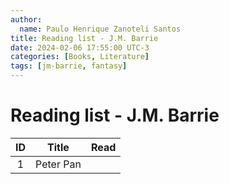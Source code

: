 ```yaml
---
author:
  name: Paulo Henrique Zanoteli Santos
title: Reading list - J.M. Barrie
date: 2024-02-06 17:55:00 UTC-3
categories: [Books, Literature]
tags: [jm-barrie, fantasy]
---
```


# Reading list - J.M. Barrie

| ID  | Title     | Read |
|:---:| --------- |:----:|
| 1   | Peter Pan |      |

